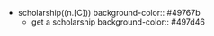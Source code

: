 - scholarship((n.[C]))
  background-color:: #49767b
	- get a scholarship
	  background-color:: #497d46